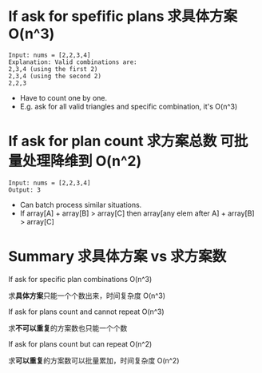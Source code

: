 # If ask for spefific plans 求具体方案 O(n^3)


```
Input: nums = [2,2,3,4]
Explanation: Valid combinations are: 
2,3,4 (using the first 2)
2,3,4 (using the second 2)
2,2,3
```

- Have to count one by one. 
- E.g. ask for all valid triangles and specific combination, it's O(n^3)


# If ask for plan count 求方案总数 可批量处理降维到 O(n^2)


```
Input: nums = [2,2,3,4]
Output: 3
```

- Can batch process similar situations. 
- If array[A] + array[B] > array[C] then array[any elem after A] + array[B] > array[C]


# Summary 求具体方案 vs 求方案数

If ask for specific plan combinations O(n^3)

求**具体方案**只能一个个数出来，时间复杂度 O(n^3) 

If ask for plans count and cannot repeat O(n^3)

求**不可以重复**的方案数也只能一个个数 

If ask for plans count but can repeat O(n^2)

求**可以重复**的方案数可以批量累加，时间复杂度 O(n^2)